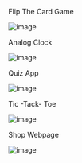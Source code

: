 Flip The Card Game

![image](https://github.com/Sandesh-Pol/webDevelopment/assets/135794224/e064d7bf-d6e9-452a-af63-766bfeb9f6bb)


Analog Clock

![image](https://github.com/Sandesh-Pol/webDevelopment/assets/135794224/e1758127-7a4e-4e08-aaa4-b77c20378cb5)


Quiz App 

![image](https://github.com/Sandesh-Pol/webDevelopment/assets/135794224/622d89b5-fc83-45b2-965c-74e759dd9821)


Tic -Tack- Toe 

![image](https://github.com/Sandesh-Pol/webDevelopment/assets/135794224/f6169bd1-a6de-493c-855f-37288d9566c9)


Shop Webpage

![image](https://github.com/Sandesh-Pol/webDevelopment/assets/135794224/89363b60-d83a-4381-88f1-3f8589d28346)










